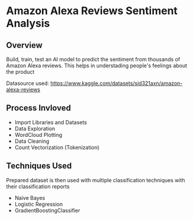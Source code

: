 # Amazon Alexa Reviews Sentiment Analysis

## Overview

Build, train, test an AI model to predict the sentiment from thousands of Amazon Alexa reviews. This helps in understading people's feelings about the product

Datasource used: https://www.kaggle.com/datasets/sid321axn/amazon-alexa-reviews

## Process Invloved

- Import Libraries and Datasets
- Data Exploration
- WordCloud Plotting
- Data Cleaning
- Count Vectorization (Tokenization)

## Techniques Used

Prepared dataset is then used with multiple classification techniques with their classification reports

- Naive Bayes
- Logistic Regression
- GradientBoostingClassifier